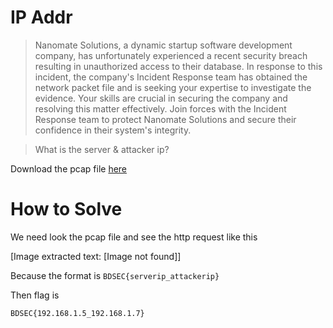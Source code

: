 # IP Addr
> Nanomate Solutions, a dynamic startup software development company, has unfortunately experienced a recent security breach resulting in unauthorized access to their database. In response to this incident, the company's Incident Response team has obtained the network packet file and is seeking your expertise to investigate the evidence. Your skills are crucial in securing the company and resolving this matter effectively. Join forces with the Incident Response team to protect Nanomate Solutions and secure their confidence in their system's integrity.

> What is the server & attacker ip?

Download the pcap file [here](file/challenge.zip)

# How to Solve

We need look the pcap file and see the http request like this


[Image extracted text: [Image not found]]


Because the format is `BDSEC{serverip_attackerip}`

Then flag is

```
BDSEC{192.168.1.5_192.168.1.7}
```